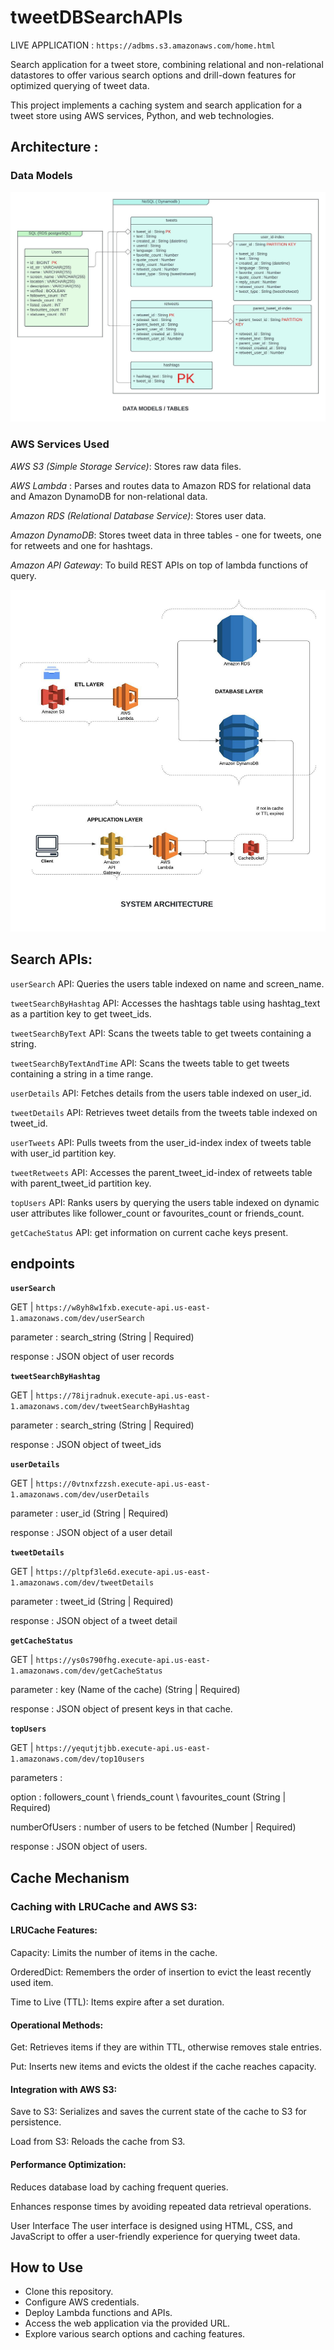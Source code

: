 # tweetDBSearchAPIs 

LIVE APPLICATION : `https://adbms.s3.amazonaws.com/home.html`

Search application for a tweet store, combining relational and non-relational datastores to offer various search options and drill-down features for optimized querying of tweet data.

This project implements a caching system and search application for a tweet store using AWS services, Python, and web technologies.

## Architecture :

### Data Models

<img src='https://github.com/patelvishwa1999/tweetDBSearchAPIs/blob/d215e3973eb66dd4857fbfdf94bf5f2a4ad5f13a/docs/model_ADBMS.jpeg' >

### AWS Services Used

*AWS S3 (Simple Storage Service)*: Stores raw data files.

*AWS Lambda* : Parses and routes data to Amazon RDS for relational data and Amazon DynamoDB for non-relational data.

*Amazon RDS (Relational Database Service)*: Stores user data.

*Amazon DynamoDB*: Stores tweet data in three tables - one for tweets, one for retweets and one for hashtags.

*Amazon API Gateway*: To build REST APIs on top of lambda functions of query.

<img src='https://github.com/patelvishwa1999/tweetDBSearchAPIs/blob/d215e3973eb66dd4857fbfdf94bf5f2a4ad5f13a/docs/system_architecture_ADBMS.jpeg' >


## Search APIs:

`userSearch` API: Queries the users table indexed on name and screen_name.

`tweetSearchByHashtag` API: Accesses the hashtags table using hashtag_text as a partition key to get tweet_ids.

`tweetSearchByText` API: Scans the tweets table to get tweets containing a string.

`tweetSearchByTextAndTime` API: Scans the tweets table to get tweets containing a string in a time range.

`userDetails` API: Fetches details from the users table indexed on user_id.

`tweetDetails` API: Retrieves tweet details from the tweets table indexed on tweet_id.

`userTweets` API: Pulls tweets from the user_id-index index of tweets table with user_id partition key.

`tweetRetweets` API: Accesses the parent_tweet_id-index of retweets table with parent_tweet_id partition key.

`topUsers` API: Ranks users by querying the users table indexed on dynamic user attributes like follower_count or favourites_count or friends_count.

`getCacheStatus` API: get information on current cache keys present. 


## endpoints 
**`userSearch`**

GET | `https://w8yh8w1fxb.execute-api.us-east-1.amazonaws.com/dev/userSearch`

parameter : search_string (String | Required)

response : JSON object of user records

**`tweetSearchByHashtag`**

GET | `https://78ijradnuk.execute-api.us-east-1.amazonaws.com/dev/tweetSearchByHashtag`

parameter : search_string (String | Required)

response : JSON object of tweet_ids

**`userDetails`**

GET | `https://0vtnxfzzsh.execute-api.us-east-1.amazonaws.com/dev/userDetails`

parameter : user_id (String | Required)

response : JSON object of a user detail

**`tweetDetails`**

GET | `https://pltpf3le6d.execute-api.us-east-1.amazonaws.com/dev/tweetDetails`

parameter : tweet_id (String | Required)

response : JSON object of a tweet detail

**`getCacheStatus`**

GET | `https://ys0s790fhg.execute-api.us-east-1.amazonaws.com/dev/getCacheStatus`

parameter : key (Name of the cache) (String | Required)

response : JSON object of present keys in that cache.

**`topUsers`**

GET | `https://yequtjtjbb.execute-api.us-east-1.amazonaws.com/dev/top10users`

parameters : 

 option : followers_count \ friends_count \ favourites_count  (String | Required)
 
 numberOfUsers : number of users to be fetched (Number | Required)

response : JSON object of users.




## Cache Mechanism
### Caching with LRUCache and AWS S3:

#### LRUCache Features:

Capacity: Limits the number of items in the cache.

OrderedDict: Remembers the order of insertion to evict the least recently used item.

Time to Live (TTL): Items expire after a set duration.

#### Operational Methods:

Get: Retrieves items if they are within TTL, otherwise removes stale entries.

Put: Inserts new items and evicts the oldest if the cache reaches capacity.

#### Integration with AWS S3:

Save to S3: Serializes and saves the current state of the cache to S3 for persistence.

Load from S3: Reloads the cache from S3.

#### Performance Optimization:

Reduces database load by caching frequent queries.

Enhances response times by avoiding repeated data retrieval operations.

User Interface
The user interface is designed using HTML, CSS, and JavaScript to offer a user-friendly experience for querying tweet data.

## How to Use
- Clone this repository.
- Configure AWS credentials.
- Deploy Lambda functions and APIs.
- Access the web application via the provided URL.
- Explore various search options and caching features.

